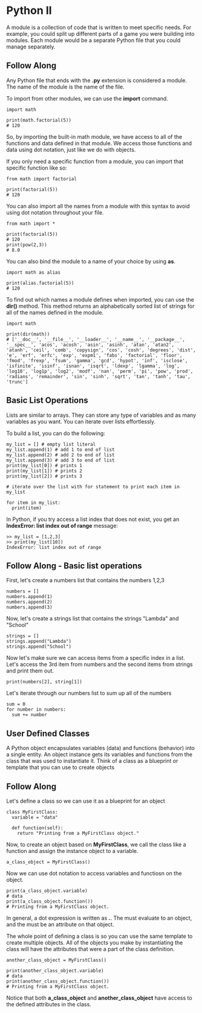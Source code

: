 # Python II

A module is a collection of code that is written to meet specific needs. For example, you could split up different parts of a game you were building into modules. Each module would be a separate Python file that you could manage separately.

## Follow Along

Any Python file that ends with the **.py** extension is considered a module. The name of the module is the name of the file.

To import from other modules, we can use the **import** command.

```
import math

print(math.factorial(5))
# 120
```

So, by importing the built-in math module, we have access to all of the functions and data defined in that module. We access those functions and data using dot notation, just like we do with objects.

If you only need a specific function from a module, you can import that specific function like so:

```
from math import factorial

print(factorial(5))
# 120
```

You can also import all the names from a module with this syntax to avoid using dot notation throughout your file.

```
from math import *

print(factorial(5))
# 120
print(pow(2,3))
# 8.0
```

You can also bind the module to a name of your choice by using **as**.

```
import math as alias

print(alias.factorial(5))
# 120
```

To find out which names a module defines when imported, you can use the **dir()** method.  This method returns an alphabetically sorted list of strings for all of the names defined in the module.

```
import math

print(dir(math))
# ['__doc__', '__file__', '__loader__', '__name__', '__package__', '__spec__', 'acos', 'acosh', 'asin', 'asinh', 'atan', 'atan2', 'atanh', 'ceil', 'comb', 'copysign', 'cos', 'cosh', 'degrees', 'dist', 'e', 'erf', 'erfc', 'exp', 'expm1', 'fabs', 'factorial', 'floor', 'fmod', 'frexp', 'fsum', 'gamma', 'gcd', 'hypot', 'inf', 'isclose', 'isfinite', 'isinf', 'isnan', 'isqrt', 'ldexp', 'lgamma', 'log', 'log10', 'log1p', 'log2', 'modf', 'nan', 'perm', 'pi', 'pow', 'prod', 'radians', 'remainder', 'sin', 'sinh', 'sqrt', 'tan', 'tanh', 'tau', 'trunc']

```

## Basic List Operations
Lists are similar to arrays. They can store any type of variables and as many variables as you want. You can iterate over lists effortlessly.

To build a list, you can do the following:

```
my_list = [] # empty list literal
my_list.append(1) # add 1 to end of list
my_list.append(2) # add 2 to end of list
my_list.append(3) # add 3 to end of list
print(my_list[0]) # prints 1
print(my_list[1]) # prints 2
print(my_list[2]) # prints 3

# iterate over the list with for statement to print each item in my_list

for item in my_list:
  print(item)
```

In Python, if you try access a list index that does not exist, you get an **IndexError: list index out of range** message:

```
>> my_list = [1,2,3]
>> print(my_list[10])
IndexError: list index out of range
```

## Follow Along - Basic list operations

First, let's create a numbers list that contains the numbers 1,2,3

```
numbers = []
numbers.append(1)
numbers.append(2)
numbers.append(3)
```

Now, let's create a strings list that contains the strings "Lambda" and "School"

```
strings = []
strings.append("Lambda")
strings.append("School")
```

Now let's make sure we can access items from a specific index in a list. Let's access the 3rd item from numbers and the second items from strings and print them out.

```
print(numbers[2], string[1])
```

Let's iterate through our numbers list to sum up all of the numbers

```
sum = 0
for number in numbers:
  sum += number
```

## User Defined Classes

A Python object encapsulates variables (data) and functions (behavior) into a single entity. An object instance gets its variables and functions from the class that was used to instantiate it. Think of a class as a blueprint or template that you can use to create objects

## Follow Along

Let's define a class so we can use it as a blueprint for an object

```
class MyFirstClass:
  variable = "data"

  def function(self):
    return "Printing from a MyFirstClass object."
```

Now, to create an object based on **MyFirstClass**, we call the class like a function and assign the instance object to a variable.

```
a_class_object = MyFirstClass()
```

Now we can use dot notation to access variables and functiosn on the object.

```
print(a_class_object.variable)
# data
print(a_class_object.function())
# Printing from a MyFirstClass object.
```

In general, a dot expression is written as **<expression>.<name>**. The **<expression>** must evaluate to an object, and the **<name>** must be an attribute on that object.

The whole point of defining a class is so you can use the same template to create multiple objects. All of the objects you make by instantiating the class will have the attributes that were a part of the class definition.

```
another_class_object = MyFirstClass()

print(another_class_object.variable)
# data
print(another_class_object.function())
# Printing from a MyFirstClass object.
```

Notice that both **a_class_object** and **another_class_object** have access to the defined attributes in the class.
